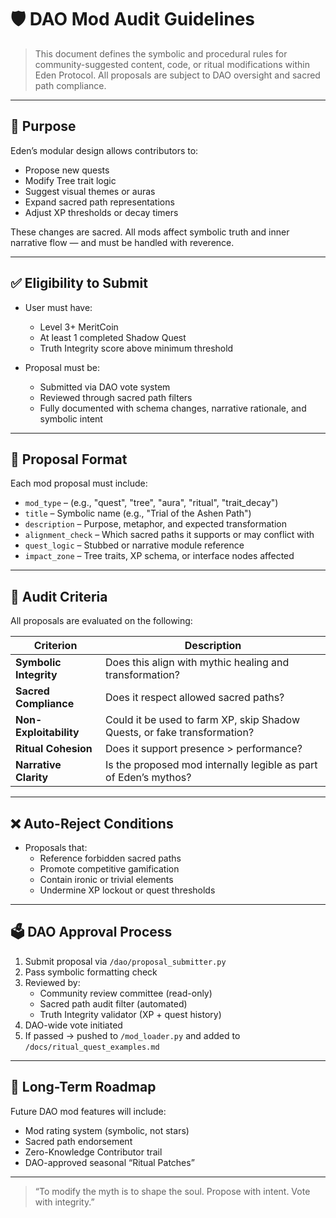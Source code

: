 # 🛡️ DAO Mod Audit Guidelines

> This document defines the symbolic and procedural rules for community-suggested content, code, or ritual modifications within Eden Protocol. All proposals are subject to DAO oversight and sacred path compliance.

---

## 🔄 Purpose

Eden’s modular design allows contributors to:
- Propose new quests
- Modify Tree trait logic
- Suggest visual themes or auras
- Expand sacred path representations
- Adjust XP thresholds or decay timers

These changes are sacred. All mods affect symbolic truth and inner narrative flow — and must be handled with reverence.

---

## ✅ Eligibility to Submit

- User must have:
  - Level 3+ MeritCoin
  - At least 1 completed Shadow Quest
  - Truth Integrity score above minimum threshold

- Proposal must be:
  - Submitted via DAO vote system
  - Reviewed through sacred path filters
  - Fully documented with schema changes, narrative rationale, and symbolic intent

---

## 📜 Proposal Format

Each mod proposal must include:
- `mod_type` – (e.g., "quest", "tree", "aura", "ritual", "trait_decay")
- `title` – Symbolic name (e.g., "Trial of the Ashen Path")
- `description` – Purpose, metaphor, and expected transformation
- `alignment_check` – Which sacred paths it supports or may conflict with
- `quest_logic` – Stubbed or narrative module reference
- `impact_zone` – Tree traits, XP schema, or interface nodes affected

---

## 🧪 Audit Criteria

All proposals are evaluated on the following:

| Criterion              | Description                                                                 |
|------------------------|-----------------------------------------------------------------------------|
| **Symbolic Integrity** | Does this align with mythic healing and transformation?                     |
| **Sacred Compliance**  | Does it respect allowed sacred paths?                                       |
| **Non-Exploitability** | Could it be used to farm XP, skip Shadow Quests, or fake transformation?    |
| **Ritual Cohesion**    | Does it support presence > performance?                                     |
| **Narrative Clarity**  | Is the proposed mod internally legible as part of Eden’s mythos?            |

---

## ❌ Auto-Reject Conditions

- Proposals that:
  - Reference forbidden sacred paths
  - Promote competitive gamification
  - Contain ironic or trivial elements
  - Undermine XP lockout or quest thresholds

---

## 🗳️ DAO Approval Process

1. Submit proposal via `/dao/proposal_submitter.py`
2. Pass symbolic formatting check
3. Reviewed by:
   - Community review committee (read-only)
   - Sacred path audit filter (automated)
   - Truth Integrity validator (XP + quest history)
4. DAO-wide vote initiated
5. If passed → pushed to `/mod_loader.py` and added to `/docs/ritual_quest_examples.md`

---

## 🔮 Long-Term Roadmap

Future DAO mod features will include:
- Mod rating system (symbolic, not stars)
- Sacred path endorsement
- Zero-Knowledge Contributor trail
- DAO-approved seasonal “Ritual Patches”

---

> “To modify the myth is to shape the soul. Propose with intent. Vote with integrity.”
